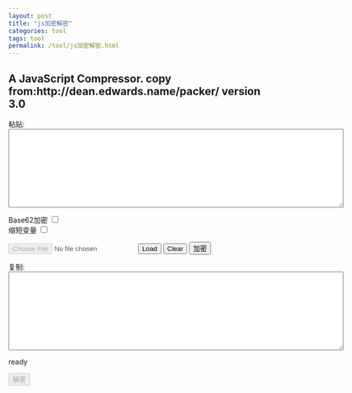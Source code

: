 ```yaml
---
layout: post
title: "js加密解密"
categories: tool
tags: tool
permalink: /tool/js加密解密.html
---
```

<script src="{{ "/src/tool/js加密解密/Packer.js" | relative_url }}"></script>
<script src="{{ "/src/tool/js加密解密/bindings.js" | relative_url }}"></script>
<h2><span class="description">A JavaScript Compressor. copy from:http://dean.edwards.name/packer/</span> <span class="version">version 3.0</span></h2>
<div class="" id="form">
 <p><label class="paste">粘贴:</label><br>
  <textarea id="input" name="input" rows="10" cols="80" spellcheck="false"></textarea></p>
 <p id="controls">
  <label for="base62">Base62加密
   <input type="checkbox" id="base62" name="base62" value="1"></label><br>
  <label for="shrink">缩短变量
   <input type="checkbox" id="shrink" name="shrink" value="1"></label>
 </p>
 <p class="form-buttons" id="input-buttons">
  <input type="file" id="upload-script" name="upload" disabled="">
  <button type="button" id="load-script">Load</button>
  <button type="button" id="clear-all">Clear</button>
  <button type="button" id="pack-script">加密</button>
 </p>
 <p><label class="copy">复制:</label>
  <textarea id="output" name="output" rows="10" cols="80" spellcheck="false"></textarea></p>
 <p id="message" class="">ready</p>
 <p class="form-buttons" id="output-buttons">
  <button type="button" id="decode-script" disabled="">解密</button>
 </p>
</div>